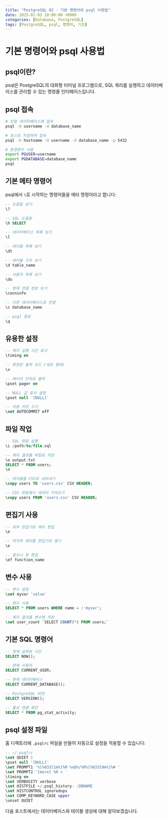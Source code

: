```yaml
---
title: "PostgreSQL 02 - 기본 명령어와 psql 사용법"
date: 2025-01-02 10:00:00 +0900
categories: [Database, PostgreSQL]
tags: [PostgreSQL, psql, 명령어, 기초]
---
```


# 기본 명령어와 psql 사용법

## psql이란?

psql은 PostgreSQL의 대화형 터미널 프로그램으로, SQL 쿼리를 실행하고 데이터베이스를 관리할 수 있는 명령줄 인터페이스입니다.

## psql 접속

```bash
# 로컬 데이터베이스에 접속
psql -U username -d database_name

# 호스트 지정하여 접속
psql -h hostname -U username -d database_name -p 5432

# 환경변수 사용
export PGUSER=username
export PGDATABASE=database_name
psql
```

## 기본 메타 명령어

psql에서 `\`로 시작하는 명령어들을 메타 명령어라고 합니다:

```sql
-- 도움말 보기
\?

-- SQL 도움말
\h SELECT

-- 데이터베이스 목록 보기
\l

-- 테이블 목록 보기
\dt

-- 테이블 구조 보기
\d table_name

-- 사용자 목록 보기
\du

-- 현재 연결 정보 보기
\conninfo

-- 다른 데이터베이스로 연결
\c database_name

-- psql 종료
\q
```

## 유용한 설정

```sql
-- 쿼리 실행 시간 표시
\timing on

-- 확장된 출력 모드 (세로 형태)
\x

-- 페이지 단위로 출력
\pset pager on

-- NULL 값 표시 설정
\pset null '[NULL]'

-- 자동 커밋 끄기
\set AUTOCOMMIT off
```

## 파일 작업

```sql
-- SQL 파일 실행
\i /path/to/file.sql

-- 쿼리 결과를 파일로 저장
\o output.txt
SELECT * FROM users;
\o

-- 테이블을 CSV로 내보내기
\copy users TO 'users.csv' CSV HEADER;

-- CSV 파일에서 데이터 가져오기
\copy users FROM 'users.csv' CSV HEADER;
```

## 편집기 사용

```sql
-- 외부 편집기로 쿼리 편집
\e

-- 마지막 쿼리를 편집기로 열기
\e

-- 함수나 뷰 편집
\ef function_name
```

## 변수 사용

```sql
-- 변수 설정
\set myvar 'value'

-- 변수 사용
SELECT * FROM users WHERE name = :'myvar';

-- 쿼리 결과를 변수에 저장
\set user_count `SELECT COUNT(*) FROM users;`
```

## 기본 SQL 명령어

```sql
-- 현재 날짜와 시간
SELECT NOW();

-- 현재 사용자
SELECT CURRENT_USER;

-- 현재 데이터베이스
SELECT CURRENT_DATABASE();

-- PostgreSQL 버전
SELECT VERSION();

-- 활성 연결 확인
SELECT * FROM pg_stat_activity;
```

## psql 설정 파일

홈 디렉토리에 `.psqlrc` 파일을 만들어 자동으로 설정을 적용할 수 있습니다:

```sql
-- ~/.psqlrc
\set QUIET 1
\pset null '[NULL]'
\set PROMPT1 '%[%033[1m%]%M %n@%/%R%[%033[0m%]%# '
\set PROMPT2 '[more] %R > '
\timing on
\set VERBOSITY verbose
\set HISTFILE ~/.psql_history- :DBNAME
\set HISTCONTROL ignoredups
\set COMP_KEYWORD_CASE upper
\unset QUIET
```

다음 포스트에서는 데이터베이스와 테이블 생성에 대해 알아보겠습니다. 